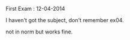 First Exam : 12-04-2014

I haven't got the subject, don't remember ex04.

not in norm but works fine.
